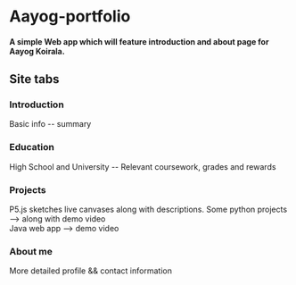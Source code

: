 # Aayog-portfolio

#### A simple Web app which will feature introduction and about page for Aayog Koirala.
## Site tabs
### Introduction
Basic info -- summary
### Education
High School and University -- Relevant coursework, grades and rewards
### Projects
P5.js sketches live canvases along with descriptions.
Some python projects --> along with demo video  
Java web app --> demo video 
### About me
More detailed profile && contact information

